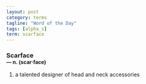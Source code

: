 ```yaml
---
layout: post
category: terms
tagline: "Word of the Day"
tags: [alpha_s]
term: scarface
---
```


<h3>Scarface<br/> <small>&mdash; n. (scar<span>&middot;</span>face)</small></h3>
<p><ol><li>a talented designer of head and neck accessories</li>
</ol></p>
